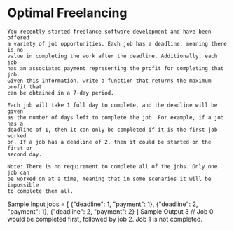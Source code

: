 # Optimal Freelancing

    You recently started freelance software development and have been offered
    a variety of job opportunities. Each job has a deadline, meaning there is no
    value in completing the work after the deadline. Additionally, each job
    has an associated payment representing the profit for completing that job.
    Given this information, write a function that returns the maximum profit that
    can be obtained in a 7-day period.

    Each job will take 1 full day to complete, and the deadline will be given
    as the number of days left to complete the job. For example, if a job has a
    deadline of 1, then it can only be completed if it is the first job worked
    on. If a job has a deadline of 2, then it could be started on the first or
    second day.

    Note: There is no requirement to complete all of the jobs. Only one job can
    be worked on at a time, meaning that in some scenarios it will be impossible
    to complete them all.
Sample Input
jobs = [
  {"deadline": 1, "payment": 1},
  {"deadline": 2, "payment": 1},
  {"deadline": 2, "payment": 2}
]
Sample Output
3 // Job 0 would be completed first, followed by job 2. Job 1 is not completed.